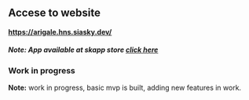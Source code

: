 ## Accese to website

**https://arigale.hns.siasky.dev/**

##### Note: App available at skapp store [click here](https://skapp.hns.siasky.dev/#/apps/all)

### Work in progress

**Note:** work in progress, basic mvp is built, adding new features in work.
